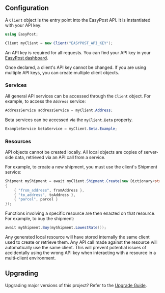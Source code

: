 ## Configuration

A `Client` object is the entry point into the EasyPost API. It is instantiated with your API key:

```csharp
using EasyPost;

Client myClient = new Client("EASYPOST_API_KEY");
```

An API key is required for all requests. You can find your API key in
your [EasyPost dashboard](https://easypost.com/account/api-keys).

Once declared, a client's API key cannot be changed. If you are using multiple API keys, you can create multiple client
objects.

### Services

All general API services can be accessed through the `Client` object. For example, to access the `Address` service:

```csharp
AddressService addressService = myClient.Address;
```

Beta services can be accessed via the `myClient.Beta` property.

```csharp
ExampleService betaService = myClient.Beta.Example;
```

### Resources

API objects cannot be created locally. All local objects are copies of server-side data, retrieved via an API call from
a service.

For example, to create a new shipment, you must use the client's Shipment service:

```csharp
Shipment myShipment = await myClient.Shipment.Create(new Dictionary<string, object>
{
    { "from_address", fromAddress },
    { "to_address", toAddress },
    { "parcel", parcel }
});
```

Functions involving a specific resource are then enacted on that resource. For example, to buy the shipment:

```csharp
await myShipment.Buy(myShipment.LowestRate());
```

Any generated local resource will have stored internally the same client used to create or retrieve them. Any API call
made against the resource will automatically use the same client. This will prevent potential issues of accidentally
using the wrong API key when interacting with a resource in a multi-client environment.


## Upgrading

Upgrading major versions of this project? Refer to the [Upgrade Guide](https://github.com/EasyPost/easypost-csharp/blob/master/UPGRADE_GUIDE.md).
